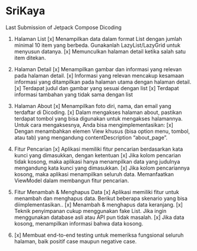 # SriKaya
 Last Submission of Jetpack Compose Dicoding

1. Halaman List
[x] Menampilkan data dalam format List dengan jumlah minimal 10 item yang berbeda. Gunakanlah LazyList/LazyGrid untuk menyusun datanya.
[x] Memunculkan halaman detail ketika salah satu item ditekan.

2. Halaman Detail
[x] Menampilkan gambar dan informasi yang relevan pada halaman detail.
[x] Informasi yang relevan mencakup kesamaan informasi yang ditampilkan pada halaman utama dengan halaman detail.
[x] Terdapat judul dan gambar yang sesuai dengan list
[x] Terdapat informasi tambahan yang tidak sama dengan list

3. Halaman About
[x] Menampilkan foto diri, nama, dan email yang terdaftar di Dicoding.
[x] Dalam mengakses halaman about, pastikan terdapat tombol yang bisa digunakan untuk mengakses halamannya. Untuk cara mengaksesnya, Anda bisa mengimplementasikan:
    [x] Dengan menambahkan elemen View khusus (bisa option menu, tombol, atau tab) yang mengandung contentDescription “about_page”.

4. Fitur Pencarian
[x] Aplikasi memiliki fitur pencarian berdasarkan kata kunci yang dimasukkan, dengan ketentuan
   [x] Jika kolom pencarian tidak kosong, maka aplikasi hanya menampilkan data yang judulnya mengandung kata kunci yang dimasukkan.
   [x] Jika kolom pencariannya kosong, maka aplikasi menampilkan seluruh data.
   Memanfaatkan ViewModel dalam membangun fitur pencarian.

5. Fitur Menambah & Menghapus Data
[x] Aplikasi memiliki fitur untuk menambah dan menghapus data. Berikut beberapa skenario yang bisa diimplementasikan.. 
    [x] Menambah & menghapus data keranjang. 
[x] Teknik penyimpanan cukup menggunakan fake List. Jika ingin menggunakan database asli atau API pun tidak masalah.
[x] Jika data kosong, menampilkan informasi bahwa data kosong.

6. [x] Membuat end-to-end testing untuk memeriksa fungsional seluruh halaman, baik positif case maupun negative case.
